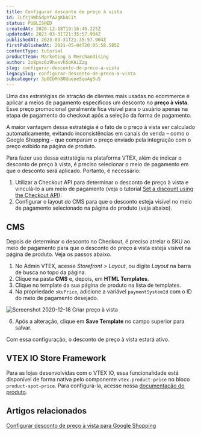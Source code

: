 ```yaml
---
title: Configurar desconto de preço à vista
id: 7Lfcj9Wb5dpYfA2gKkACIt
status: PUBLISHED
createdAt: 2020-12-18T19:16:46.225Z
updatedAt: 2023-03-31T21:35:57.904Z
publishedAt: 2023-03-31T21:35:57.904Z
firstPublishedAt: 2021-05-04T20:05:58.585Z
contentType: tutorial
productTeam: Marketing & Merchandising
author: 2o8pvz6z9hvxvhSoKAiZzg
slug: configurar-desconto-de-preco-a-vista
legacySlug: configurar-desconto-de-preco-a-vista
subcategory: 3pGCbMh80UueoeSqoAgSuS
---
```


Uma das estratégias de atração de clientes mais usadas no ecommerce é aplicar a meios de pagamento específicos um desconto no __preço à vista__. Esse preço promocional geralmente fica visível para o usuário apenas na etapa de pagamento do checkout após a seleção da forma de pagamento.

A maior vantagem dessa estratégia é o fato de o preço à vista ser calculado automaticamente, evitando inconsistências em canais de venda – como o Google Shopping – que comparam o preço enviado pela integração com o preço exibido na página de produto.

Para fazer uso dessa estratégia na plataforma VTEX, além de indicar o desconto de preço à vista, é preciso selecionar o meio de pagamento em que o desconto será aplicado. Portanto, é necessário:

1. Utilizar a Checkout API para determinar o desconto de preço à vista e vinculá-lo a um meio de pagamento (veja o tutorial [Set a discount using the Checkout API](https://developers.vtex.com/vtex-rest-api/docs/set-a-discount-using-the-checkout-api)).
2. Configurar o layout do CMS para que o desconto esteja visível no meio de pagamento selecionado na página do produto (veja abaixo).

## CMS

Depois de determinar o desconto no Checkout, é preciso atrelar o SKU ao meio de pagamento para que o desconto do preço à vista esteja visível na página de produto. Veja os passos abaixo.

1. No Admin VTEX, acesse *Storefront > Layout*, ou digite *Layout* na barra de busca no topo da página.
2. Clique na pasta __CMS__ e, depois, em __HTML Templates__.
3. Clique no template da sua página de produto na lista de templates.
4. Na propriedade `skuPrice`, adicione a variável `paymentSystemId` com o ID do meio de pagamento desejado.

![Screenshot 2020-12-18 Criar preço à vista](https://images.ctfassets.net/alneenqid6w5/4X9sxu1jruXPgpJc5AthbD/ce74271f2f7ca41fa3f762b12a226bcb/Screenshot_2020-12-18_Criar_pre__o____vista.png)

6. Após a alteração, clique em __Save Template__ no campo superior para salvar.

Com essa configuração, o desconto de preço à vista estará ativo. 

## VTEX IO Store Framework
Para as lojas desenvolvidas com o VTEX IO, essa funcionalidade está disponível de forma nativa pelo componente `vtex.product-price` no bloco `product-spot-price`. Para configurá-la, acesse nossa [documentação do produto](https://developers.vtex.com/vtex-developer-docs/docs/vtex-product-price#configuration).

## Artigos relacionados

[Configurar desconto de  preço à vista para Google Shopping](https://help.vtex.com/pt/tutorial/configurar-desconto-de-preco-a-vista-para-google-shopping--40K3R5d4NogMvCzIWdWt3e#)
